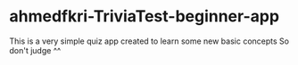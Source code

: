 # ahmedfkri-TriviaTest-beginner-app

This is a very simple quiz app created to learn some new basic concepts
So don't judge ^^
